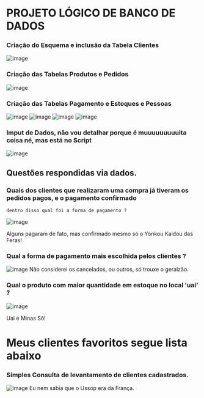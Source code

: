 # PROJETO LÓGICO DE BANCO DE DADOS
### Criação do Esquema e inclusão da Tabela Clientes
![image](https://user-images.githubusercontent.com/70769813/191802623-ed72dce1-bbeb-4c92-b45a-7fcc35bf000c.png)

### Criação das Tabelas Produtos e Pedidos
![image](https://user-images.githubusercontent.com/70769813/191802909-e7bf1994-da72-4131-be08-457ace01258a.png)
### Criação das Tabelas Pagamento e Estoques e Pessoas
![image](https://user-images.githubusercontent.com/70769813/191803107-b5f61459-a088-4ccb-98eb-3fd29c7294f6.png)
![image](https://user-images.githubusercontent.com/70769813/191803342-4c80fa5e-626d-4b3f-9055-ec213a0d4fe1.png)
![image](https://user-images.githubusercontent.com/70769813/191803622-971f181d-a190-425c-a529-03a9070cb12c.png)
![image](https://user-images.githubusercontent.com/70769813/191803849-7011c85d-9f0e-4919-94d1-54ca8676ff73.png)

### Imput de Dados, não vou detalhar porque é muuuuuuuuuita coisa né, mas está no Script
![image](https://user-images.githubusercontent.com/70769813/191804183-ea998303-0b4b-49dc-981b-7302a1fd2d22.png)

## Questões respondidas via dados.

### Quais dos clientes que realizaram uma compra já tiveram os pedidos pagos, e o pagamento confirmado 
    dentro disso qual foi a forma de pagamento ?
   ![image](https://user-images.githubusercontent.com/70769813/191804727-1f08810c-2c7b-4ee9-88c2-9f02ae300458.png)
  
  Alguns pagaram de fato, mas confirmado mesmo só o Yonkou Kaidou das Feras!

### Qual a forma de pagamento mais escolhida pelos clientes ? 
   ![image](https://user-images.githubusercontent.com/70769813/191805155-a1d67005-e8e8-4435-a235-e16d3c758420.png)
  Não considerei os cancelados, ou outros, só trouxe o geralzão.
 
### Qual o produto com maior quantidade em estoque no local 'uai' ?
   ![image](https://user-images.githubusercontent.com/70769813/191805452-17c14ebe-b9c4-4029-b438-22671fc9502e.png)
  
  Uai é Minas Sô!
# Meus clientes favoritos segue lista abaixo
### Simples Consulta de levantamento de clientes cadastrados.
   ![image](https://user-images.githubusercontent.com/70769813/191806603-3cb79b97-f1d6-41ad-b879-b3e5eb44c45c.png)
  Eu nem sabia que o Ussop era da França.
  
